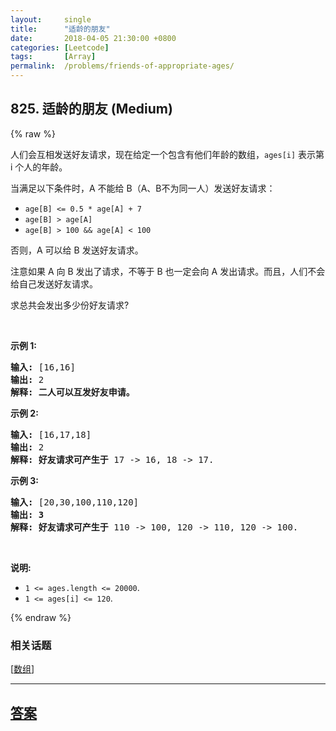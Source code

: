 ```yaml
---
layout:     single
title:      "适龄的朋友"
date:       2018-04-05 21:30:00 +0800
categories: [Leetcode]
tags:       [Array]
permalink:  /problems/friends-of-appropriate-ages/
---
```


## 825. 适龄的朋友 (Medium)

{% raw %}

<p>人们会互相发送好友请求，现在给定一个包含有他们年龄的数组，<code>ages[i]</code>&nbsp;表示第 i 个人的年龄。</p>

<p>当满足以下条件时，A 不能给 B（A、B不为同一人）发送好友请求：</p>

<ul>
	<li><code>age[B]&nbsp;&lt;= 0.5 * age[A]&nbsp;+ 7</code></li>
	<li><code>age[B]&nbsp;&gt; age[A]</code></li>
	<li><code>age[B]&nbsp;&gt; 100 &amp;&amp;&nbsp;age[A]&nbsp;&lt; 100</code></li>
</ul>

<p>否则，A 可以给 B 发送好友请求。</p>

<p>注意如果 A 向 B 发出了请求，不等于 B 也一定会向&nbsp;A 发出请求。而且，人们不会给自己发送好友请求。&nbsp;</p>

<p>求总共会发出多少份好友请求?</p>

<p>&nbsp;</p>

<p><strong>示例 1:</strong></p>

<pre><strong>输入: </strong>[16,16]
<strong>输出: </strong>2
<strong>解释: 二人可以互发好友申请。</strong>
</pre>

<p><strong>示例 2:</strong></p>

<pre><strong>输入: </strong>[16,17,18]
<strong>输出: </strong>2
<strong>解释: 好友请求可产生于</strong> 17 -&gt; 16, 18 -&gt; 17.</pre>

<p><strong>示例 3:</strong></p>

<pre><strong>输入: </strong>[20,30,100,110,120]
<strong>输出: 3</strong>
<strong>解释: 好友请求可产生于</strong> 110 -&gt; 100, 120 -&gt; 110, 120 -&gt; 100.
</pre>

<p>&nbsp;</p>

<p><strong>说明:</strong></p>

<ul>
	<li><code>1 &lt;= ages.length&nbsp;&lt;= 20000</code>.</li>
	<li><code>1 &lt;= ages[i] &lt;= 120</code>.</li>
</ul>

{% endraw %}

### 相关话题
  [[数组](https://github.com/openset/leetcode/tree/master/tag/array/README.md)]

---

## [答案](https://github.com/openset/leetcode/tree/master/problems/friends-of-appropriate-ages)
